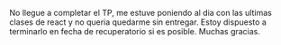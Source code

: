 No llegue a completar el TP, me estuve poniendo al dia con las ultimas clases de react y no queria quedarme sin entregar. Estoy dispuesto a terminarlo en fecha de recuperatorio si es posible. Muchas gracias.
